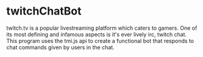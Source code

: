# twitchChatBot


twitch.tv is a popular livestreaming platform which caters to gamers. One of its most defining and infamous aspects is it's ever lively irc, twitch chat. This program uses the tmi.js api to create a functional bot that responds to chat commands given by users in the chat.
